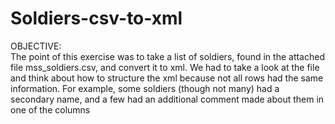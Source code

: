 # Soldiers-csv-to-xml

OBJECTIVE:
<br>The point of this exercise was to take a list of soldiers, found
in the attached file mss_soldiers.csv, and convert it to xml. We had
to take a look at the file and think about how to structure the xml
because not all rows had the same information. For example, some soldiers
(though not many) had a secondary name, and a few had an additional
comment made about them in one of the columns

